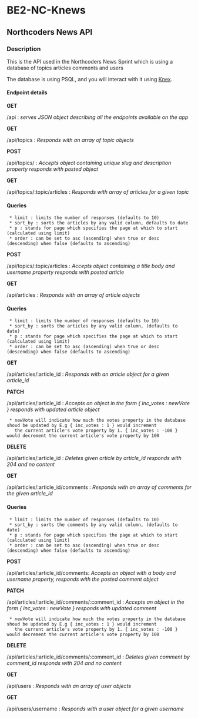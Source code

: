 # BE2-NC-Knews

## Northcoders News API

### Description

This is the API used in the Northcoders News Sprint which is using a database of topics articles comments and users

The database is using PSQL, and you will interact with it using [Knex](https://knexjs.org).

#### Endpoint details

**GET** 

/api : *serves JSON object describing all the endpoints available on the app*

**GET**

/api/topics : _Responds with an array of topic objects_

**POST**

/api/topics/ : _Accepts object containing unique slug and description property responds with posted object_

**GET**

/api/topics/:topic/articles : _Responds with array of articles for a given topic_

#### Queries

     * limit : limits the number of responses (defaults to 10)
     * sort_by : sorts the articles by any valid column, defaults to date
     * p : stands for page which specifies the page at which to start (calculated using limit)
     * order : can be set to asc (ascending) when true or desc (descending) when false (defaults to ascending)

**POST**

/api/topics/:topic/articles : _Accepts object containing a title body and username property responds with posted article_

**GET**

/api/articles : _Responds with an array of article objects_

#### Queries

     * limit : limits the number of responses (defaults to 10)
     * sort_by : sorts the articles by any valid column, (defaults to date)
     * p : stands for page which specifies the page at which to start (calculated using limit)
     * order : can be set to asc (ascending) when true or desc (descending) when false (defaults to ascending)

**GET**

/api/articles/:article_id : *Responds with an article object for a given article_id*

**PATCH**

/api/articles/:article_id : *Accepts an object in the form { inc_votes : newVote } responds with updated article object*

     * newVote will indicate how much the votes property in the database shoud be updated by E.g { inc_votes : 1 } would increment
       the current article's vote property by 1. { inc_votes : -100 } would decrement the current article's vote property by 100

**DELETE**

/api/articles/:article_id : *Deletes given article by article_id responds with 204 and no content*

**GET** 

/api/articles/:article_id/comments : *Responds with an array of comments for the given article_id*

#### Queries

     * limit : limits the number of responses (defaults to 10)
     * sort_by : sorts the comments by any valid column, (defaults to date)
     * p : stands for page which specifies the page at which to start (calculated using limit)
     * order : can be set to asc (ascending) when true or desc (descending) when false (defaults to ascending)

**POST** 

/api/articles/:article_id/comments: *Accepts an object with a body and username property, responds with the posted comment object*

**PATCH** 

/api/articles/:article_id/comments/:comment_id : *Accepts an object in the form { inc_votes : newVote } responds with updated comment*

     * newVote will indicate how much the votes property in the database shoud be updated by E.g { inc_votes : 1 } would increment
       the current article's vote property by 1. { inc_votes : -100 } would decrement the current article's vote property by 100

**DELETE** 

/api/articles/:article_id/comments/:comment_id : *Deletes given comment by comment_id responds with 204 and no content*

**GET** 

/api/users : *Responds with an array of user objects*

**GET** 

/api/users/username : *Responds with a user object for a given username*

